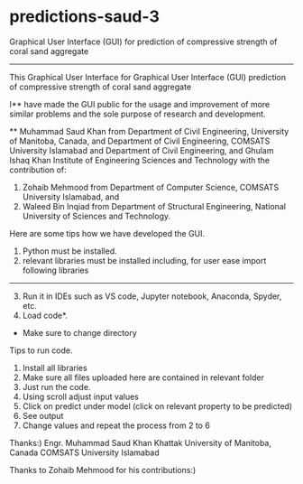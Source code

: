# predictions-saud-3
Graphical User Interface (GUI) for prediction of compressive strength of coral sand aggregate
_____________________________________________________________________________________________
This Graphical User Interface for Graphical User Interface (GUI) prediction of compressive strength of coral sand aggregate

I** have made the GUI public for the usage and improvement of more similar problems and the sole purpose of research and development.

** Muhammad Saud Khan from Department of Civil Engineering, University of Manitoba, Canada, and Department of Civil Engineering, COMSATS University Islamabad and Department of Civil Engineering, and Ghulam Ishaq Khan Institute of Engineering Sciences and Technology with the contribution of:

1) Zohaib Mehmood from Department of Computer Science, COMSATS University Islamabad, and 
2) Waleed Bin Inqiad from Department of Structural Engineering, National University of Sciences and Technology.

Here are some tips how we have developed the GUI.
1) Python must be installed.
2) relevant libraries must be installed including, for user ease import following libraries
-------------------------------------------------------------------------------------------

3) Run it in IDEs such as VS code, Jupyter notebook, Anaconda, Spyder, etc.
4) Load code*.

* Make sure to change directory 

Tips to run code.
1) Install all libraries
2) Make sure all files uploaded here are contained in relevant folder
3) Just run the code.
4) Using scroll adjust input values
5) Click on predict under model (click on relevant property to be predicted)
6) See output
9) Change values and repeat the process from 2 to 6

Thanks:)
Engr. Muhammad Saud Khan Khattak
University of Manitoba, Canada
COMSATS University Islamabad

Thanks to Zohaib Mehmood for his contributions:)
